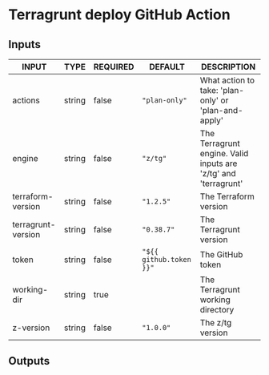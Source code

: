 # Terragrunt deploy GitHub Action

## Inputs

<!-- AUTO-DOC-INPUT:START - Do not remove or modify this section -->

|       INPUT        |  TYPE  | REQUIRED |         DEFAULT         |                            DESCRIPTION                             |
|--------------------|--------|----------|-------------------------|--------------------------------------------------------------------|
|      actions       | string |  false   |      `"plan-only"`      |      What action to take: 'plan-only' or<br>'plan-and-apply'       |
|       engine       | string |  false   |        `"z/tg"`         | The Terragrunt engine. Valid inputs are<br>'z/tg' and 'terragrunt' |
| terraform-version  | string |  false   |        `"1.2.5"`        |                       The Terraform version                        |
| terragrunt-version | string |  false   |       `"0.38.7"`        |                       The Terragrunt version                       |
|       token        | string |  false   | `"${{ github.token }}"` |                          The GitHub token                          |
|    working-dir     | string |   true   |                         |                  The Terragrunt working directory                  |
|     z-version      | string |  false   |        `"1.0.0"`        |                          The z/tg version                          |

<!-- AUTO-DOC-INPUT:END -->

## Outputs
